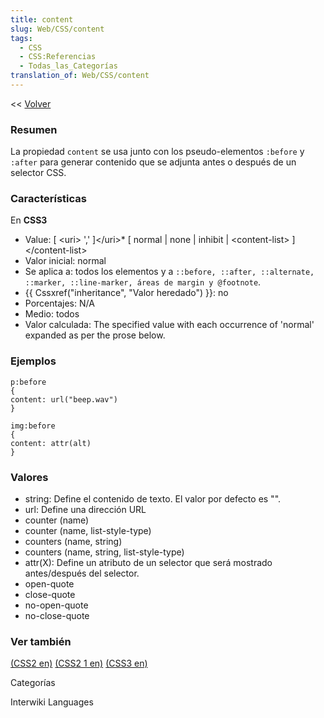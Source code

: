 ```yaml
---
title: content
slug: Web/CSS/content
tags:
  - CSS
  - CSS:Referencias
  - Todas_las_Categorías
translation_of: Web/CSS/content
---
```

<< [Volver](es/Gu%c3%ada_de_referencia_de_CSS)

### Resumen

La propiedad `content` se usa junto con los pseudo-elementos `:before` y `:after` para generar contenido que se adjunta antes o después de un selector CSS.

### Características

En **CSS3**

- Value: [ &lt;uri&gt; \',\' ]\</uri>\* [ normal | none | inhibit | &lt;content-list&gt; ]\</content-list>
- Valor inicial: normal
- Se aplica a: todos los elementos y a `::before, ::after, ::alternate, ::marker, ::line-marker, áreas de margin y @footnote`.
- {{ Cssxref("inheritance", "Valor heredado") }}: no
- Porcentajes: N/A
- Medio: todos
- Valor calculada: The specified value with each occurrence of 'normal' expanded as per the prose below.

### Ejemplos

```
p:before
{
content: url("beep.wav")
}

img:before
{
content: attr(alt)
}
```

### Valores

- string: Define el contenido de texto. El valor por defecto es "".
- url: Define una dirección URL
- counter (name)
- counter (name, list-style-type)
- counters (name, string)
- counters (name, string, list-style-type)
- attr(X): Define un atributo de un selector que será mostrado antes/después del selector.
- open-quote
- close-quote
- no-open-quote
- no-close-quote

### Ver también

[(CSS2 en)](http://www.w3.org/TR/REC-CSS2/generate.html#content)
[(CSS2 1 en)](http://www.w3.org/TR/CSS21/generate.html#content)
[(CSS3 en)](http://www.w3.org/TR/css3-content/#inserting3)

Categorías

Interwiki Languages
